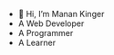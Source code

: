 - 👋 Hi, I’m Manan Kinger
-  A Web Developer
-  A Programmer
-  A Learner 
  

<!---
imDrew259/imDrew259 is a ✨ special ✨ repository because its `README.md` (this file) appears on your GitHub profile.
You can click the Preview link to take a look at your changes.
--->
